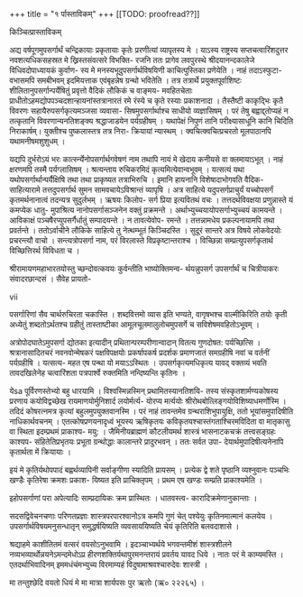 +++
title = "१ र्पास्ताविकम्"
+++
[[TODO: proofread??]]

किञ्चित्प्रास्ताविकम् 

अद्य वर्षपूगमुपसर्गार्थं चन्द्रिकायाः प्रकृतायाः कृतेः प्ररणीत्यां व्यापृतस्य मे । याऽस्य राष्ट्रस्य सप्तचत्वारिंशदुत्तर नवशत्यधिकसहस्रत मे ख्रिस्तसंवत्सरे विभक्ति- रजनि ततः प्रागेव लवपुरस्थे श्रीदयानन्दकालेजे विधिवदोपाध्यायकं कुर्वाण- स्य मे मनस्यभूदुपसर्गार्थविषयिणी काचित्पुस्तिका प्रणेयेति । नाहं तदाऽस्फुटा- वभासमपि समबीभवम् इदमियत्ताक एवंबृहन्नेष ग्रन्थो भवितेति । तत्र तत्रार्थे प्रयुक्तपूर्वाशिष्टः शीलितानुपसर्गान्पर्येषितुं प्रवृत्तो वैदिकं लौकिकं च वाङ्मय- मवहितचेताः प्राधीतोऽहमद्योपपञ्चदशान्हायनांस्तत्रानारतं रमे रंस्ये च कृते रस्याः प्रकाशनादा । तैस्तैष्टी काकृद्भिः कृतै विवरणः सहायैरुपसर्गकृत्यमञ्जसा व्यवासा- सिषमुपसर्गार्थाश्च साधीयो व्यज्ञासिषम् । परं तेषु बह्वाद्द्तोप्यहं न तत्कृतानि विवरणान्यनतिशङ्क्य श्रद्धाजाडयेन पर्यग्रहीषम् । यथापेक्षं निपुणं तानि परीक्ष्यासाधूनि कानि चिदिति निराकार्षम्। युक्तीश्च पुष्कलास्तत्र तत्र निरा- क्रियायां न्यास्थम् । क्वचित्क्वचित्प्रचरतो मूलपाठानपि यथामनीषमशुशुधम् । 

यद्यपि दुर्भरोऽयं भरः कार्त्स्न्येनोपसर्गार्थगवेषणं नाम तथापि नायं मे खेदाय कनीयसे वा क्लमायाऽभूत् । नाहं क्षरणमपि तस्मै पर्यग्लासिषम् । श्रत्यन्ताय रुचिकरमिदं कृत्यमित्येवान्वभूवम् । यत्सत्यं यथा यथोपसर्गार्थान्पर्यैक्षिषि तथा तथा प्राकृष्यत तत्राभिरुचि । इमानि हायनानि विशेषादाभोगवति वैदिक- साहित्यारामे तत्तदुपसर्गार्थ सुमन सामवचायेऽविश्रान्तं व्यापृषि । अत्र साहित्ये यदुपसर्गप्राचुर्यं यच्चोपसर्गं कृतमर्थनानात्वं तदन्यत्र सुदुर्लभम् । ऋषयः किलोप- सर्ग प्रिया इत्यवितथं वचः । तत्तदर्थविवक्षया प्रणुन्नास्ते यं कमप्येक धातु- मुपाश्रित्य नानोपसर्गासञ्जनेन वक्तुं प्रक्रमन्ते । अर्थाभ्युच्चयायोपसर्गाभ्युच्चयं कामयन्ते । आविकाक्षं पञ्चषैरप्युपसर्गैर्धातुं सम्पादयन्ते । न तावत्येवोप- रमन्ते । तत्तन्नामधेय प्रकल्पनायामपि तथा प्रवर्तन्ते । ततोऽर्वाचीने लौकिके साहित्ये तु नेत्थम्भूतं किञ्चिदस्ति । सुदूरं सान्तरे अत्र विषये लोकवेदयोः प्रचरन्त्यौ वाचो । सन्त्यत्रोपसर्गा नाम, परं विरलास्ते विप्रकृष्टान्तराश्च । विच्छिन्ना सम्प्रत्युपसर्गकृतार्थ विच्छित्तिरर्थ विविधता च । 

श्रीरामायणमहाभारतयोस्तु च्छन्दोवत्कवयः कुर्वन्तीति भाष्योक्तिमन्व- र्थयन्नुपसर्ग उपसर्गार्थं च चित्रीयाकरः संवादरछान्दसं । सैवेह प्रायतो- 

vii 

पसर्गारिणां सैव चार्थरुचिरता चकास्ति । शब्दवित्तमो व्यास इति भण्यते, वागृषभश्च वाल्मीकिरिति तयोः कृती अध्येतुं शब्दतोऽर्थतश्च ग्रहीतुं तास्ताष्टीका आमूलचूलमालुलोचमुपसर्गे च सविशेषमवहितोऽभूवम् । 

अत्रोपोदघातेऽमुपसर्गा द्योतका इत्यादीन् प्रथितान्परम्परीणान्वादान् वितत्य गुणदोषत: पर्यच्छित्सि । श्रत्रानासादितचरं नवनवोन्मेषकरं पक्षविपक्षयोः प्रकर्षापकर्ष प्रदर्शक प्रमाणजातं समग्रहीषि नवां च वर्तनीं पर्यग्रहीषि । यत्सत्य- महत एष पन्था यो मयाऽऽस्थितः । उपसर्गकृत्यमधिकृत्य यावद् वक्तव्यं भवति तावदखिलेनेह चत्वारिंशता पत्रपार्श्वे रुक्तमिति नन्दिष्यन्ति कृतिनः । 

येsa पूर्विरणस्तेभ्यो बहु धारयामि । विश्वस्मिन्नस्मिन् प्रथामितस्यानतिशयि- तस्य संस्कृतशार्मण्यकोषस्य प्ररणाय कयोविद्वच्छेख रायमाणयोर्मुनिशार्द लयोर्मर्त्य- योरप्य मर्त्ययोः श्रीरोथबोत्लिङ्गयोविशिष्याधमर्णोस्मि । तदिदं कोषरत्नमत्र कृत्यां बहुलमुपयुक्तवानस्मि । परं नाहं तावन्तमेव ग्रन्थराशिभुपायुक्षि, ततो भूयांसमुपादिषीति नाधिकार्थवचनम् । एतत्कोषप्रणयनादृध्वं भूयस्य ऋषिकृतयः कविकृतयश्चास्तंगताश्चिरमविदिता वा मातृकासु वा स्थिता इदम्प्रथमं प्राकाश्य- मयु: । जैमिनीयब्राह्मणं कौटलीयमर्थ शास्त्रं भासनाटकचक्रं तत्त्वसङ्ग्रहः काश्यप- संहितेतिप्रभृतयः प्रभूता ग्रन्थोद्धाः कालान्तरे प्रादुरभवन् । ततः सर्वत उपा- देयार्थमुपादिषीत्यनेनापि कृतार्थता में क्रियायाः । 

इयं मे कृतिर्यथोपपादं बह्वर्थव्यापिनी सर्वाङ्गीणा स्यादिति प्रायसम् । प्रत्येक द्वे शते पृष्ठानि व्यश्नुवानः पञ्चभिः खण्डैः कृतिरेषा क्रमशः प्रकाश- यिष्यत इति प्राचिक्लृपम् । प्रथम एष खण्डः सम्प्रति प्राकाश्यमेति । 

इहोपसर्गाणां परा अपेत्यादिः साम्प्रदायिकः क्रम प्रास्थितः । धातवस्त्व- कारादिक्रमेणानुकान्ताः । 

सदसद्विवेचनचणाः परिणतप्रज्ञाः शास्त्रपरपारश्वानोऽत्र कमपि गुणं चेत् पश्येयुः कृतिनमात्मानं कलयेय । उपसर्गार्थविषयमनुसन्धातृन् समुद्धर्षयिष्यति व्यवसाययिष्यति चेयं कृतिरिति बलवदाशासे । 

श्रद्याहमे काशीतितमं वत्सरं वयसोऽनुभवामि । इदञ्चाभ्यर्थये भगवन्तमीशं शास्त्रशीलने नव्यभव्यार्थोन्नयनेऽमन्दमेधोऽप्र हीरणशक्तिर्यथापुरमनन्तरायं प्रवर्तय यावद धिये । नातः परं मे काम्यमस्ति । एतदर्थाभिवादिनम् इममधंचंमभ्युच्य विरमाम्यहं विदुषामाश्रवश्चारुदेवः शास्त्री । 

मा तन्तुश्छेदि वयतो धियं मे 
मा मात्रा शार्यपसः पुर ऋतोः (ऋ० २२२६५) । 

